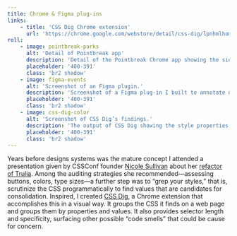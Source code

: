 ```yaml
---
title: Chrome & Figma plug-ins
links:
    - title: 'CSS Dig Chrome extension'
      url: 'https://chrome.google.com/webstore/detail/css-dig/lpnhmlhomomelfkcjnkcacofhmggjmco'
roll:
    - image: pointbreak-parks
      alt: 'Detail of Pointbreak app'
      description: 'Detail of the Pointbreak Chrome app showing the sidebar tools for adding, reordering, and removing views.'
      placeholder: '400-391'
      class: 'br2 shadow'
    - image: figma-events
      alt: 'Screenshot of an Figma plugin.'
      description: 'Screenshot of a Figma plug-in I built to annotate designs, providing developers the tracking events required in code.'
      placeholder: '400-391'
      class: 'br2 shadow'
    - image: css-dig-color
      alt: 'Screenshot of CSS Dig’s findings.'
      description: 'The output of CSS Dig showing the style properties, values, and counts.'
      placeholder: '400-391'
      class: 'br2 shadow'
---
```


Years before designs systems was the mature concept I attended a presentation given by CSSConf founder [Nicole Sullivan](https://twitter.com/stubbornella) about her [refactor of Trulia](http://www.stubbornella.org/content/2013/06/05/creating-living-style-guides-to-improve-performance). Among the auditing strategies she recommended—assessing buttons, colors, type sizes—a further step was to “grep your styles,” that is, scrutinize the CSS programmatically to find values that are candidates for consolidation. Inspired, I created [CSS Dig](https://www.cssdig.com/), a Chrome extension that accomplishes this in a visual way. It groups the CSS it finds on a web page and groups them by properties and values. It also provides selector length and specificity, surfacing other possible “code smells” that could be cause for concern.
